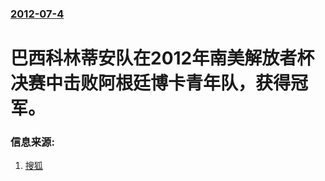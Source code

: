 ### [2012-07-4](/news/2012/07/4/index.md)

##### 
# 巴西科林蒂安队在2012年南美解放者杯决赛中击败阿根廷博卡青年队，获得冠军。




### 信息来源:

1. [搜狐](http://roll.sohu.com/20120705/n347386579.shtml)
